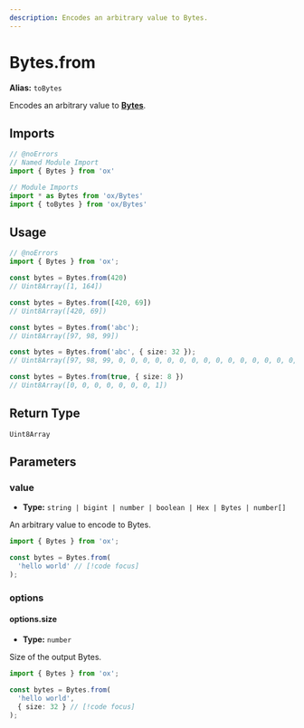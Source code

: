 ```yaml
---
description: Encodes an arbitrary value to Bytes.
---
```


# Bytes.from 

**Alias:** `toBytes`

Encodes an arbitrary value to **[Bytes](/api/bytes)**.

## Imports

```ts twoslash
// @noErrors
// Named Module Import
import { Bytes } from 'ox'

// Module Imports
import * as Bytes from 'ox/Bytes'
import { toBytes } from 'ox/Bytes'
```

## Usage

```ts twoslash
// @noErrors
import { Bytes } from 'ox';

const bytes = Bytes.from(420)
// Uint8Array([1, 164])

const bytes = Bytes.from([420, 69])
// Uint8Array([420, 69])

const bytes = Bytes.from('abc');
// Uint8Array([97, 98, 99])

const bytes = Bytes.from('abc', { size: 32 });
// Uint8Array([97, 98, 99, 0, 0, 0, 0, 0, 0, 0, 0, 0, 0, 0, 0, 0, 0, 0, 0, 0, 0, 0, 0, 0, 0, 0, 0, 0, 0, 0, 0, 0])

const bytes = Bytes.from(true, { size: 8 })
// Uint8Array([0, 0, 0, 0, 0, 0, 0, 1])
```

## Return Type

`Uint8Array`

## Parameters

### value

- **Type:** `string | bigint | number | boolean | Hex | Bytes | number[]`

An arbitrary value to encode to Bytes.

```ts twoslash
import { Bytes } from 'ox';

const bytes = Bytes.from(
  'hello world' // [!code focus]
);
```

### options

#### options.size

- **Type:** `number`

Size of the output Bytes.

```ts twoslash
import { Bytes } from 'ox';

const bytes = Bytes.from(
  'hello world',
  { size: 32 } // [!code focus]
);
```